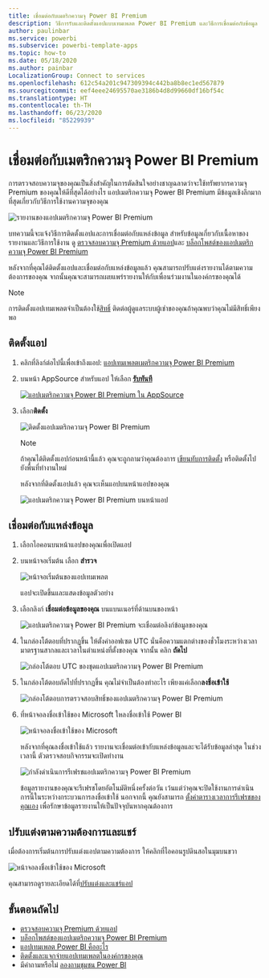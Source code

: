```yaml
---
title: เชื่อมต่อกับเมตริกความจุ Power BI Premium
description: วิธีการรับและติดตั้งแอปแบบเทมเพลต Power BI Premium และวิธีการเชื่อมต่อกับข้อมูล
author: paulinbar
ms.service: powerbi
ms.subservice: powerbi-template-apps
ms.topic: how-to
ms.date: 05/18/2020
ms.author: painbar
LocalizationGroup: Connect to services
ms.openlocfilehash: 612c54a201c947309394c442ba8b8ec1ed567879
ms.sourcegitcommit: eef4eee24695570ae3186b4d8d99660df16bf54c
ms.translationtype: HT
ms.contentlocale: th-TH
ms.lasthandoff: 06/23/2020
ms.locfileid: "85229939"
---
```

# <a name="connect-to-power-bi-premium-capacity-metrics"></a>เชื่อมต่อกับเมตริกความจุ Power BI Premium
การตรวจสอบความจุของคุณเป็นสิ่งสำคัญในการตัดสินใจอย่างชาญฉลาดว่าจะใช้ทรัพยากรความจุ Premium ของคุณให้ดีที่สุดได้อย่างไร แอปเมตริกความจุ Power BI Premium มีข้อมูลเชิงลึกมากที่สุดเกี่ยวกับวิธีการใช้งานความจุของคุณ

![รายงานของแอปเมตริกความจุ Power BI Premium](media/service-connect-to-pbi-premium-capacity-metrics/service-pbi-premium-capacity-metrics-app-report.png)

บทความนี้จะแจ้งวิธีการติดตั้งแอปและการเชื่อมต่อกับแหล่งข้อมูล สำหรับข้อมูลเกี่ยวกับเนื้อหาของรายงานและวิธีการใช้งาน ดู [ตรวจสอบความจุ Premium ด้วยแอป](../service-admin-premium-monitor-capacity.md)และ [บล็อกโพสต์ของแอปเมตริกความจุ Power BI Premium](https://powerbi.microsoft.com/blog/premium-capacity-metrics-app-new-health-center-with-kpis-to-explore-relevant-metrics-and-steps-to-mitigate-issues/)

หลังจากที่คุณได้ติดตั้งแอปและเชื่อมต่อกับแหล่งข้อมูลแล้ว คุณสามารถปรับแต่งรายงานได้ตามความต้องการของคุณ จากนั้นคุณจะสามารถเผยแพร่รายงานให้กับเพื่อนร่วมงานในองค์กรของคุณได้

> [!NOTE]
> การติดตั้งแอปเทมเพลตจำเป็นต้องใช้[สิทธิ์](./service-template-apps-install-distribute.md#prerequisites) ติดต่อผู้ดูแลระบบผู้เช่าของคุณถ้าคุณพบว่าคุณไม่มีสิทธิ์เพียงพอ

## <a name="install-the-app"></a>ติดตั้งแอป

1. คลิกที่ลิงก์ต่อไปนี้เพื่อเข้าถึงแอป: [แอปเทมเพลตเมตริกความจุ Power BI Premium](https://app.powerbi.com/groups/me/getapps/services/pbi_pcmm.capacity-metrics-dxt)

1. บนหน้า AppSource สำหรับแอป ให้เลือก [**รับทันที**](https://app.powerbi.com/groups/me/getapps/services/pbi_pcmm.capacity-metrics-dxt)

    [![แอปเมตริกความจุ Power BI Premium ใน AppSource](media/service-connect-to-pbi-premium-capacity-metrics/service-pbi-premium-capacity-metrics-app-appsource-get-it-now.png)](https://app.powerbi.com/groups/me/getapps/services/pbi_pcmm.capacity-metrics-dxt)

1. เลือก**ติดตั้ง** 

    ![ติดตั้งแอปเมตริกความจุ Power BI Premium](media/service-connect-to-pbi-premium-capacity-metrics/service-pbi-premium-capacity-metric-select-install.png)

    > [!NOTE]
    > ถ้าคุณได้ติดตั้งแอปก่อนหน้านี้แล้ว คุณจะถูกถามว่าคุณต้องการ [เขียนทับการติดตั้ง](./service-template-apps-install-distribute.md#update-a-template-app) หรือติดตั้งไปยังพื้นที่ทำงานใหม่

    หลังจากที่ติดตั้งแอปแล้ว คุณจะเห็นแอปบนหน้าแอปของคุณ

   ![แอปเมตริกความจุ Power BI Premium บนหน้าแอป](media/service-connect-to-pbi-premium-capacity-metrics/service-pbi-premium-capacity-metrics-app-apps-page-icon.png)

## <a name="connect-to-data-sources"></a>เชื่อมต่อกับแหล่งข้อมูล

1. เลือกไอคอนบนหน้าแอปของคุณเพื่อเปิดแอป

1. บนหน้าจอเริ่มต้น เลือก **สำรวจ**

   ![หน้าจอเริ่มต้นของแอปเทมเพลต](media/service-connect-to-pbi-premium-capacity-metrics/service-pbi-premium-capacity-metrics-app-splash-screen.png)

   แอปจะเปิดขึ้นและแสดงข้อมูลตัวอย่าง

1. เลือกลิงก์ **เชื่อมต่อข้อมูลของคุณ** บนแบนเนอร์ที่ด้านบนของหน้า

   ![แอปเมตริกความจุ Power BI Premium จะเชื่อมต่อลิงก์ข้อมูลของคุณ](media/service-connect-to-pbi-premium-capacity-metrics/service-pbi-premium-capacity-metrics-app-connect-data.png)

1. ในกล่องโต้ตอบที่ปรากฏขึ้น ให้ตั้งค่าออฟเซต UTC นั่นคือความแตกต่างของชั่วโมงระหว่างเวลามาตรฐานสากลและเวลาในตำแหน่งที่ตั้งของคุณ จากนั้น คลิก **ถัดไป**
  
   ![กล่องโต้ตอบ UTC ของชุดแอปเมตริกความจุ Power BI Premium](media/service-connect-to-pbi-premium-capacity-metrics/service-pbi-premium-capacity-metrics-app-setutc-dialog.png)

1. ในกล่องโต้ตอบถัดไปที่ปรากฏขึ้น คุณไม่จำเป็นต้องทำอะไร เพียงแค่เลือก**ลงชื่อเข้าใช้**

   ![กล่องโต้ตอบการตรวจสอบสิทธิ์ของแอปเมตริกความจุ Power BI Premium](media/service-connect-to-pbi-premium-capacity-metrics/service-pbi-premium-capacity-metrics-app-authentication-dialog.png)

1. ที่หน้าจอลงชื่อเข้าใช้ของ Microsoft ใหลงชื่อเข้าใช้ Power BI

   ![หน้าจอลงชื่อเข้าใช้ของ Microsoft](media/service-connect-to-pbi-premium-capacity-metrics/service-pbi-premium-capacity-metrics-app-microsoft-login.png)

   หลังจากที่คุณลงชื่อเข้าใช้แล้ว รายงานจะเชื่อมต่อเข้ากับแหล่งข้อมูลและจะได้รับข้อมูลล่าสุด ในช่วงเวลานี้ ตัวตรวจสอบกิจกรรมจะเปิดทำงาน

   ![กำลังดำเนินการรีเฟรชแอปเมตริกความจุ Power BI Premium](media/service-connect-to-pbi-premium-capacity-metrics/service-pbi-premium-capacity-metrics-app-refresh-monitor.png)

   ข้อมูลรายงานของคุณจะรีเฟรชโดยอัตโนมัติหนึ่งครั้งต่อวัน เว้นแต่ว่าคุณจะปิดใช้งานการดำเนินการนี้ในระหว่างกระบวนการลงชื่อเข้าใช้ นอกจากนี้ คุณยังสามารถ [ตั้งค่าตารางเวลาการรีเฟรชของคุณเอง](./refresh-scheduled-refresh.md) เพื่อรักษาข้อมูลรายงานให้เป็นปัจจุบันหากคุณต้องการ

## <a name="customize-and-share"></a>ปรับแต่งตามความต้องการและแชร์

เมื่อต้องการเริ่มต้นการปรับแต่งแอปตามความต้องการ ให้คลิกที่ไอคอนรูปดินสอในมุมบนขวา

 ![หน้าจอลงชื่อเข้าใช้ของ Microsoft](media/service-connect-to-pbi-premium-capacity-metrics/service-pbi-premium-capacity-metrics-app-customize.png)

คุณสามารถดูรายละเอียดได้ที่[ปรับแต่งและแชร์แอป](./service-template-apps-install-distribute.md#customize-and-share-the-app)

## <a name="next-steps"></a>ขั้นตอนถัดไป
* [ตรวจสอบความจุ Premium ด้วยแอป](../admin/service-admin-premium-monitor-capacity.md)
* [บล็อกโพสต์ของแอปเมตริกความจุ Power BI Premium](https://powerbi.microsoft.com/blog/premium-capacity-metrics-app-new-health-center-with-kpis-to-explore-relevant-metrics-and-steps-to-mitigate-issues/)
* [แอปเทมเพลต Power BI คืออะไร](./service-template-apps-overview.md)
* [ติดตั้งและแจกจ่ายแอปเทมเพลตในองค์กรของคุณ](./service-template-apps-install-distribute.md)
* มีคำถามหรือไม่ [ลองถามชุมชน Power BI](https://community.powerbi.com/)